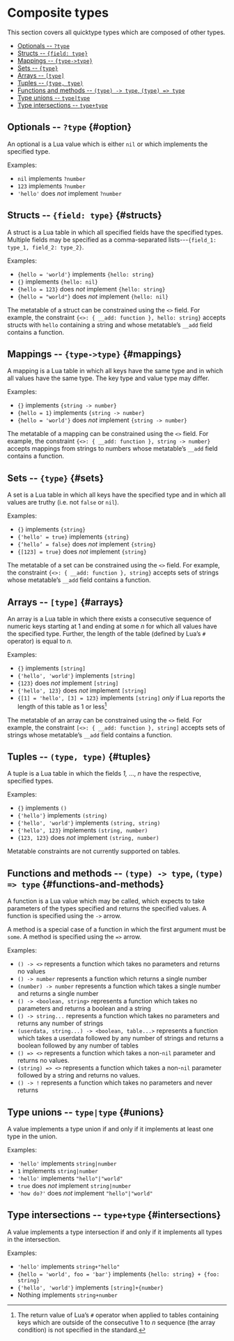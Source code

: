 # Composite types

This section covers all quicktype types which are composed of other types.

- [Optionals -- `?type`](#option)
- [Structs -- `{field: type}`](#structs)
- [Mappings -- `{type->type}`](#mappings)
- [Sets -- `{type}`](#sets)
- [Arrays -- `[type]`](#arrays)
- [Tuples -- `(type, type)`](#tuples)
- [Functions and methods -- `(type) -> type`, `(type) => type`](#functions-and-methods)
- [Type unions -- `type|type`](#unions)
- [Type intersections -- `type+type`](#intersections)

## Optionals -- `?type` {#option}

An optional is a Lua value which is either `nil` or which implements the specified type.

Examples:

- `nil` implements `?number`
- `123` implements `?number`
- `'hello'` does _not_ implement `?number`

## Structs -- `{field: type}` {#structs}

A struct is a Lua table in which all specified fields have the specified types.
Multiple fields may be specified as a comma-separated lists---`{field_1: type_1, field_2: type_2}`.

Examples:

- `{hello = 'world'}` implements `{hello: string}`
- `{}` implements `{hello: nil}`
- `{hello = 123}` does _not_ implement `{hello: string}`
- `{hello = "world"}` does _not_ implement `{hello: nil}`

The metatable of a struct can be constrained using the `<>` field.
For example, the constraint `{<>: { __add: function }, hello: string}` accepts structs with `hello` containing a string and whose metatable’s `__add` field contains a function.

## Mappings -- `{type->type}` {#mappings}

A mapping is a Lua table in which all keys have the same type and in which all values have the same type. The key type and value type may differ.

Examples:

- `{}` implements `{string -> number}`
- `{hello = 1}` implements `{string -> number}`
- `{hello = 'world'}` does _not_ implement `{string -> number}`

The metatable of a mapping can be constrained using the `<>` field.
For example, the constraint `{<>: { __add: function }, string -> number}` accepts mappings from strings to numbers whose metatable’s `__add` field contains a function.

## Sets -- `{type}` {#sets}

A set is a Lua table in which all keys have the specified type and in which all values are truthy (i.e. not `false` or `nil`).

Examples:

- `{}` implements `{string}`
- `{'hello' = true}` implements `{string}`
- `{‘hello’ = false}` does _not_ implement `{string}`
- `{[123] = true}` does _not_ implement `{string}`

The metatable of a set can be constrained using the `<>` field.
For example, the constraint `{<>: { __add: function }, string}` accepts sets of strings whose metatable’s `__add` field contains a function.

## Arrays -- `[type]` {#arrays}

An array is a Lua table in which there exists a consecutive sequence of numeric keys starting at 1 and ending at some _n_ for which all values have the specified type.
Further, the length of the table (defined by Lua’s `#` operator) is equal to _n._

Examples:

- `{}` implements `[string]`
- `{'hello', 'world'}` implements `[string]`
- `{123}` does _not_ implement `[string]`
- `{'hello', 123}` does _not_ implement `[string]`
- `{[1] = 'hello', [3] = 123}` implements `[string]` _only_ if Lua reports the length of this table as 1 or less[^len-note]

The metatable of an array can be constrained using the `<>` field.
For example, the constraint `[<>: { __add: function }, string]` accepts sets of strings whose metatable’s `__add` field contains a function.

## Tuples -- `(type, type)` {#tuples}

A tuple is a Lua table in which the fields _1,_ ..., _n_ have the respective, specified types.

Examples:

- `{}` implements `()`
- `{'hello'}` implements `(string)`
- `{'hello', 'world'}` implements `(string, string)`
- `{'hello', 123}` implements `(string, number)`
- `{123, 123}` does _not_ implement `(string, number)`

Metatable constraints are not currently supported on tables.

## Functions and methods -- `(type) -> type`, `(type) => type` {#functions-and-methods}

A function is a Lua value which may be called, which expects to take parameters of the types specified and returns the specified values.
A function is specified using the `->` arrow.

A method is a special case of a function in which the first argument must be `some`.
A method is specified using the `=>` arrow.

Examples:

- `() -> <>` represents a function which takes no parameters and returns no values
- `() -> number` represents a function which returns a single number
- `(number) -> number` represents a function which takes a single number and returns a single number
- `() -> <boolean, string>` represents a function which takes no parameters and returns a boolean and a string
- `() -> string...` represents a function which takes no parameters and returns any number of strings
- `(userdata, string...) -> <boolean, table...>` represents a function which takes a userdata followed by any number of strings and returns a boolean followed by any number of tables
- `() => <>` represents a function which takes a non-`nil` parameter and returns no values.
- `(string) => <>` represents a function which takes a non-`nil` parameter followed by a string and returns no values.
- `() -> !` represents a function which takes no parameters and never returns

## Type unions -- `type|type` {#unions}

A value implements a type union if and only if it implements at least one type in the union.

Examples:

- `'hello'` implements `string|number`
- `1` implements `string|number`
- `'hello'` implements `"hello"|"world"`
- `true` does _not_ implement `string|number`
- `'how do?'` does _not_ implement `"hello"|"world"`

## Type intersections -- `type+type` {#intersections}

A value implements a type intersection if and only if it implements all types in the intersection.

Examples:

- `'hello'` implements `string+"hello"`
- `{hello = 'world', foo = 'bar'}` implements `{hello: string} + {foo: string}`
- `{'hello', 'world'}` implements `[string]+{number}`
- Nothing implements `string+number`

[^len-note]: The return value of Lua’s `#` operator when applied to tables containing keys which are outside of the consecutive 1 to _n_ sequence (the array condition) is not specified in the standard.
